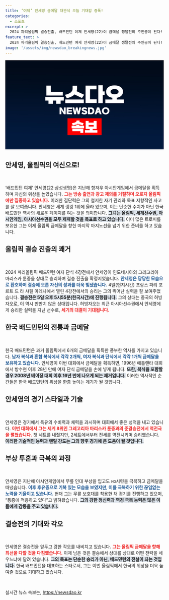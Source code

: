 ```yaml
---
title: ‘여제’ 안세영 금메달 대관식 오늘 기대감 증폭!
categories:
  - 스포츠
excerpt: >
  2024 파리올림픽 결승진출, 배드민턴 여제 안세영(22)이 금메달 쟁탈전의 주인공이 된다! 올림픽 역사에 길이 남을 순간을 위해 모든 것을 걸고 싸우는 그를 응원하자!
feature_text: >
  2024 파리올림픽 결승진출, 배드민턴 여제 안세영(22)이 금메달 쟁탈전의 주인공이 된다! 올림픽 역사에 길이 남을 순간을 위해 모든 것을 걸고 싸우는 그를 응원하자!
image: '/assets/img/newsdao_breakingnews.jpg'
---
```


<p><img src="/assets/img/newsdao_breakingnews.jpg" alt="implanttips 속보" /></p>

<h2 data-ke-size="size26">안세영, 올림픽의 여신으로!</h2>

<p data-ke-size="size16">&nbsp;</p>

<p data-ke-size="size16">‘배드민턴 여제’ 안세영(22·삼성생명)은 지난해 항저우 아시안게임에서 금메달을 획득하며 자신의 위상을 높였습니다. <b><span style="color: #ee2323;">그는 방송 출연과 광고 제의를 거절하며 오로지 올림픽에만 집중하고 있습니다.</span></b> 이러한 결단력은 그의 철저한 자기 관리와 목표 지향적인 사고를 잘 보여줍니다. 안세영은 세계 랭킹 1위에 올라 있으며, 이는 단순한 수치가 아닌 한국 배드민턴 역사의 새로운 페이지를 여는 것을 의미합니다. <b><span style="background-color: #21538527;">그녀는 올림픽, 세계선수권, 아시안게임, 아시아선수권을 모두 제패할 것을 목표로 하고 있습니다.</span></b> 이미 많은 트로피를 보유한 그는 이제 올림픽 금메달을 향한 마지막 마지노선을 넘기 위한 준비를 하고 있습니다.</p>

<h2 data-ke-size="size26">올림픽 결승 진출의 쾌거</h2>

<p data-ke-size="size16">&nbsp;</p>

<p data-ke-size="size16">2024 파리올림픽 배드민턴 여자 단식 4강전에서 안세영이 인도네시아의 그레고리아 마리스카 툰중을 상대로 승리하며 결승 진출을 확정지었습니다. <b><span style="color: #1a5490;">안세영은 당당한 모습으로 환호하며 결승에 오른 자신의 성과를 더욱 빛냈습니다.</span></b> 4일(현지시간) 프랑스 파리 포르트 드 라 샤펠 아레나에서 열린 4강전에서의 승리는 그의 뛰어난 실력을 잘 보여주었습니다. <b><span style="background-color: #21538527;">결승전은 5일 오후 5시55분(한국시간)에 진행됩니다.</span></b> 그의 상대는 중국의 허빙자오로, 이 역시 만만치 않은 상대입니다. 허빙자오는 최근 아시아선수권에서 안세영에게 승리한 실력을 지닌 선수로, <b><span style="color: #ee2323;">세기의 대결이 기대됩니다.</span></b></p>

<h2 data-ke-size="size26">한국 배드민턴의 전통과 금메달</h2>

<p data-ke-size="size16">&nbsp;</p>

<p data-ke-size="size16">한국 배드민턴은 과거 올림픽에서 6개의 금메달을 획득한 풍부한 역사를 가지고 있습니다. <b><span style="color: #1a5490;">남자 복식과 혼합 복식에서 각각 2개씩, 여자 복식과 단식에서 각각 1개씩 금메달을 보유하고 있습니다.</span></b> 안세영이 이번 대회에서 금메달을 획득하면, 1996년 애틀랜타 대회에서 방수현 이후 28년 만에 여자 단식 금메달을 손에 넣게 됩니다. <b><span style="background-color: #21538527;">또한, 복식을 포함할 경우 2008년 베이징 대회 이후 16년 만에 나오게 되는 쾌거입니다.</span></b> 이러한 역사적인 순간들은 한국 배드민턴의 위상을 한층 높이는 계기가 될 것입니다.</p>

<h2 data-ke-size="size26">안세영의 경기 스타일과 기술</h2>

<p data-ke-size="size16">&nbsp;</p>

<p data-ke-size="size16">안세영은 경기에서 특유의 수비력과 체력을 과시하며 대회에서 좋은 성적을 내고 있습니다. <b><span style="color: #ee2323;">이번 대회에서 그는 세계 8위인 그레고리아 마리스카 툰중과의 준결승전에서 역전극을 펼쳤습니다.</span></b> 첫 세트를 내줬지만, 2세트에서부터 전세를 역전시키며 승리했습니다. <b><span style="background-color: #21538527;">이러한 기술적인 능력과 멘탈 강도는 그의 향후 경기에 큰 도움이 될 것입니다.</span></b></p>

<h2 data-ke-size="size26">부상 투혼과 극복의 과정</h2>

<p data-ke-size="size16">&nbsp;</p>

<p data-ke-size="size16">안세영은 지난해 아시안게임에서 무릎 인대 부상을 입고도 из시련을 극복하고 금메달을 따냈습니다. <b><span style="color: #1a5490;">이후 후유증으로 기복 있는 모습을 보였지만, 이를 극복하기 위한 끊임없는 노력을 기울이고 있습니다.</span></b> 현재 그는 무릎 보호대를 착용한 채 경기를 진행하고 있으며, “통증에 적응하고 있다”고 밝혀왔습니다. <b><span style="background-color: #21538527;">그의 강한 정신력과 역경 극복 능력은 많은 이들에게 감동을 주고 있습니다.</span></b></p>

<h2 data-ke-size="size26">결승전의 기대와 각오</h2>

<p data-ke-size="size16">&nbsp;</p>

<p data-ke-size="size16">안세영은 결승전을 앞두고 강한 각오를 내비치고 있습니다. <b><span style="color: #ee2323;">그는 올림픽 금메달을 향해 최선을 다할 것을 다짐했습니다.</span></b> 이제 남은 것은 결승에서 상대를 상대로 어떤 전략을 세우느냐에 달려 있습니다. <b><span style="background-color: #21538527;">그의 목표는 단순한 승리가 아닌, 배드민턴의 전설이 되는 것입니다.</span></b> 한국 배드민턴을 대표하는 스타로서, 그는 이번 올림픽에서 한국의 위상을 더욱 높여줄 것으로 기대하고 있습니다.</p>

<p data-ke-size="size16">&nbsp;</p>
실시간 뉴스 속보는, <a href="https://newsdao.kr" rel="dofollow">https://newsdao.kr</a>


